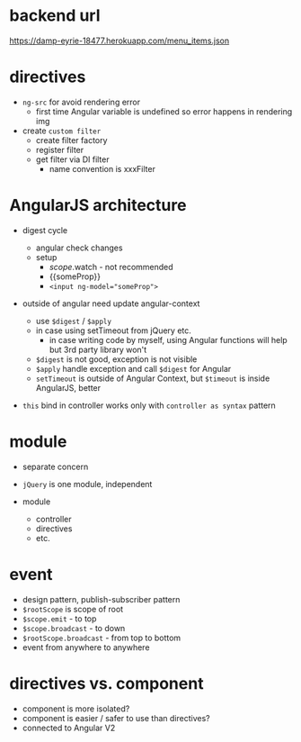# backend url

https://damp-eyrie-18477.herokuapp.com/menu_items.json

# directives

- `ng-src` for avoid rendering error
  - first time Angular variable is undefined so error happens in rendering img
- create `custom filter`
  - create filter factory
  - register filter
  - get filter via DI filter
    - name convention is xxxFilter

# AngularJS architecture

- digest cycle

  - angular check changes
  - setup
    - $scope.$watch - not recommended
    - {{someProp}}
    - `<input ng-model="someProp">`

- outside of angular need update angular-context

  - use `$digest` / `$apply`
  - in case using setTimeout from jQuery etc.
    - in case writing code by myself, using Angular functions will help but 3rd party library won't
  - `$digest` is not good, exception is not visible
  - `$apply` handle exception and call `$digest` for Angular
  - `setTimeout` is outside of Angular Context, but `$timeout` is inside AngularJS, better

- `this` bind in controller works only with `controller as syntax` pattern

# module

- separate concern
- `jQuery` is one module, independent

- module
  - controller
  - directives
  - etc.

# event

- design pattern, publish-subscriber pattern
- `$rootScope` is scope of root
- `$scope.emit` - to top
- `$scope.broadcast` - to down
- `$rootScope.broadcast` - from top to bottom
- event from anywhere to anywhere

# directives vs. component

- component is more isolated?
- component is easier / safer to use than directives?
- connected to Angular V2
